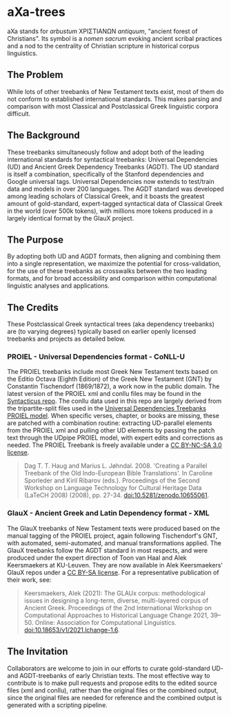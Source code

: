# aXa-trees
aXa stands for _arbustum_ ΧΡΙΣΤΙΑΝΩΝ _antiquum_, "ancient forest of Christians". Its symbol is a _nomen sacrum_ evoking ancient scribal practices and a nod to the centrality of Christian scripture in historical corpus linguistics.

## The Problem
While lots of other treebanks of New Testament texts exist, most of them do not conform to established international standards. This makes parsing and comparison with most Classical and Postclassical Greek linguistic corpora difficult.

## The Background 
These treebanks simultaneously follow and adopt both of the leading international standards for syntactical treebanks: Universal Dependencies (UD) and Ancient Greek Dependency Treebanks (AGDT). The UD standard is itself a combination, specifically of the Stanford dependencies and Google universal tags. Universal Dependencies now extends to test/train data and models in over 200 languages. The AGDT standard was developed among leading scholars of Classical Greek, and it boasts the greatest amount of gold-standard, expert-tagged syntactical data of Classical Greek in the world (over 500k tokens), with millions more tokens produced in a largely identical format by the GlauX project.

## The Purpose
By adopting both UD and AGDT formats, then aligning and combining them into a single representation, we maximize the potential for cross-validation, for the use of these treebanks as crosswalks between the two leading formats, and for broad accessibility and comparison within computational linguistic analyses and applications.

## The Credits
These Postclassical Greek syntactical trees (aka dependency treebanks) are (to varying degrees) typically based on earlier openly licensed treebanks and projects as detailed below.

### PROIEL - Universal Dependencies format - CoNLL-U
The PROIEL treebanks include most Greek New Testament texts based on the Editio Octava (Eighth Edition) of the Greek New Testament (GNT) by Constantin Tischendorf (1869/1872), a work now in the public domain. The latest version of the PROIEL xml and conllu files may be found in the [Syntacticus repo](https://github.com/syntacticus/syntacticus-treebank-data/blob/main/proiel/greek-nt.conll). The conllu data used in this repo are largely derived from the tripartite-split files used in the [Universal Dependencies Treebanks PROIEL model]( https://universaldependencies.org/treebanks/grc_proiel/index.html). When specific verses, chapter, or books are missing, these are patched with a combination routine: extracting UD-parallel elements from the PROIEL xml and pulling other UD elements by passing the patch text through the UDpipe PROIEL model, with expert edits and corrections as needed. The PROIEL Treebank is freely available under a [CC BY-NC-SA 3.0 license](http://creativecommons.org/licenses/by-nc-sa/3.0/us/).

> Dag T. T. Haug and Marius L. Jøhndal. 2008. 'Creating a Parallel Treebank of the Old Indo-European Bible Translations'. In Caroline Sporleder and Kiril Ribarov (eds.). Proceedings of the Second Workshop on Language Technology for Cultural Heritage Data (LaTeCH 2008) (2008), pp. 27-34. [doi:10.5281/zenodo.10655061](https://doi.org/10.5281/zenodo.10655061).

### GlauX - Ancient Greek and Latin Dependency format - XML
The GlauX treebanks of New Testament texts were produced based on the manual tagging of the PROIEL project, again following Tischendorf's GNT, with automated, semi-automated, and manual transformations applied. The GlauX treebanks follow the AGDT standard in most respects, and were produced under the expert direction of Toon van Haal and Alek Keersmaekers at KU-Leuven. They are now available in Alek Keersmaekers' GlauX repos under a [CC BY-SA license](https://github.com/alekkeersmaekers/glaux/tree/main). For a representative publication of their work, see:

> Keersmaekers, Alek (2021): The GLAUx corpus: methodological issues in designing a long-term, diverse, multi-layered corpus of Ancient Greek. Proceedings of the 2nd International Workshop on Computational Approaches to Historical Language Change 2021, 39–50. Online: Association for Computational Linguistics. [doi:10.18653/v1/2021.lchange-1.6](https://doi.org/10.18653/v1/2021.lchange-1.6).

## The Invitation
Collaborators are welcome to join in our efforts to curate gold-standard UD- and AGDT-treebanks of early Christian texts. The most effective way to contribute is to make pull requests and propose edits to the edited source files (xml and conllu), rather than the original files or the combined output, since the original files are needed for reference and the combined output is generated with a scripting pipeline.
